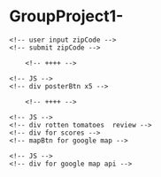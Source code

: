 # GroupProject1-

<!-- HTML -->

<!-- Jumboron -->
    <!-- user input zipCode -->
    <!-- submit zipCode -->

        <!-- ++++ -->

<!-- empty div for propagation on submit of zipCode -->
    <!-- JS -->
    <!-- div posterBtn x5 -->

        <!-- ++++ -->

<!-- empty div for propagation on click of posterBtn -->
    <!-- JS -->
    <!-- div rotten tomatoes  review -->
    <!-- div for scores -->
    <!-- mapBtn for google map -->

<!-- empty div for propagation on click of mapBtn -->
    <!-- JS -->
    <!-- div for google map api -->

<!-- Footer -->
